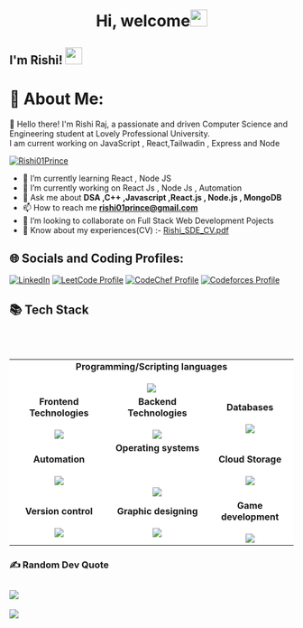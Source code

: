 

<!--
**Rishi01Prince/Rishi01Prince** is a ✨ _special_ ✨ repository because its `README.md` (this file) appears on your GitHub profile.

-->
<!-- <h1 align="center">Hi 👋, I'm Rishi Raj</h1> -->
<h1 align="center">Hi, welcome<img src="https://emojis.slackmojis.com/emojis/images/1536351075/4594/blob-wave.gif?1536351075" width="30" /></h1>
<h2> I'm Rishi! <img src="https://emojis.slackmojis.com/emojis/images/1563480763/5999/meow_party.gif?1563480763" width="30" height="30"></h2>

# 💫 About Me:
👋 Hello there! I'm Rishi Raj, a passionate and driven Computer Science and Engineering student at Lovely Professional University.<br> I am current working on JavaScript , React,Tailwadin , Express and Node

<p align="left"> <a href="https://github.com/ryo-ma/github-profile-trophy"><img src="https://github-profile-trophy.vercel.app/?username=Rishi01Prince" alt="Rishi01Prince" /></a> </p>

- 🌱 I’m currently learning React , Node JS 
- 🔭 I’m currently working on React Js  , Node Js , Automation
- 💬 Ask me about **DSA ,C++ ,Javascript ,React.js , Node.js , MongoDB**
- 📫 How to reach me **rishi01prince@gmail.com**
- 👯 I’m looking to collaborate on Full Stack Web Development Pojects
- 📄 Know about my experiences(CV) :- [Rishi_SDE_CV.pdf](https://github.com/Rishi01Prince/Rishi01Prince/files/14547133/Rishi_SDE_CV.pdf)


## 🌐 Socials and Coding Profiles:
[![LinkedIn](https://img.shields.io/badge/LinkedIn-%230077B5.svg?logo=linkedin&logoColor=white)](https://linkedin.com/in/rishi01prince) 
[![LeetCode Profile](https://img.shields.io/badge/LeetCode-rishi01prince-ff69b4?style=flat&logo=leetcode)](https://leetcode.com/rishi01prince/)
[![CodeChef Profile](https://img.shields.io/badge/CodeChef-rishi01raj-brightgreen?style=flat&logo=codechef)](https://www.codechef.com/users/rishi01raj)
[![Codeforces Profile](https://img.shields.io/badge/Codeforces-Rishi01Raj-blue?style=flat&logo=codeforces)](https://codeforces.com/profile/Rishi01Raj)


## 📚 Tech Stack
<br> <br>
<table align="center" style="background-color: white;">
      <tr align="center">
            <td colspan="5"> <b>Programming/Scripting languages</b> 
                 <br><br> <img src="https://icons-theta.vercel.app/icons?i=python,bash,cpp,c,java,html,css,js">
      </tr>
      <tr align="center"> 
            <td><b>Frontend Technologies</b><br><br><img src="https://icons-theta.vercel.app/icons?i=react,html,css,javascript,bootstrap,jquery,&perline=3"></td>
            <td><b>Backend Technologies</b><br><br> <img src="https://icons-theta.vercel.app/icons?i=javascript,nodejs,express,&perline=3"></td>
            <td> <b>Databases</b><br><br> <img src="https://icons-theta.vercel.app/icons?i=mysql,sqlite,mongodb,&perline=4"></td>
      </tr>
      <tr align="center"> 
            <td> <b>Automation</b><br><br> <img src="https://icons-theta.vercel.app/icons?i=jenkins,pytest,appium,&perline=2"> </td>
            <td> <b>Operating systems</b><br><br><br><br> <img src="https://icons-theta.vercel.app/icons?i=linux,apple,windows"></td>
            <td> <b>Cloud Storage</b><br><br><img src="https://icons-theta.vercel.app/icons?i=aws"></td>
      </tr>
      <tr align="center">
            <td> <b>Version control</b><br><br> <img src="https://icons-theta.vercel.app/icons?i=git"></td>
            <td> <b>Graphic designing</b><br><br><img src="https://icons-theta.vercel.app/icons?i=gimp,photoshop,blender"> </td>
            <td> <b>Game development</b><br><br><img src="https://icons-theta.vercel.app/icons?i=unity"> </td>
      </tr>
</table>






### ✍️ Random Dev Quote
![](https://quotes-github-readme.vercel.app/api?type=horizontal&theme=radical)
---
[![](https://visitcount.itsvg.in/api?id=Rishi01Raj&icon=0&color=0)](https://visitcount.itsvg.in)


